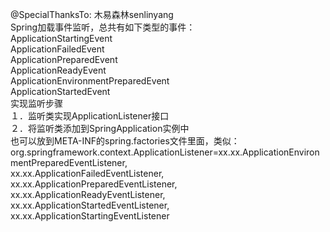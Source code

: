 @SpecialThanksTo: 木易森林senlinyang  
Spring加载事件监听，总共有如下类型的事件：  
ApplicationStartingEvent  
ApplicationFailedEvent  
ApplicationPreparedEvent  
ApplicationReadyEvent  
ApplicationEnvironmentPreparedEvent  
ApplicationStartedEvent  
实现监听步骤  
１．监听类实现ApplicationListener接口  
２．将监听类添加到SpringApplication实例中  
也可以放到META-INF的spring.factories文件里面，类似：  
org.springframework.context.ApplicationListener=xx.xx.ApplicationEnvironmentPreparedEventListener,\
  xx.xx.ApplicationFailedEventListener,\
  xx.xx.ApplicationPreparedEventListener,\
  xx.xx.ApplicationReadyEventListener,\
  xx.xx.ApplicationStartedEventListener,\
  xx.xx.ApplicationStartingEventListener 